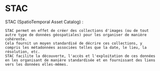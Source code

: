 # STAC
STAC (SpatioTemporal Asset Catalog) :

    STAC permet en effet de créer des collections d'images (ou de tout autre type de données géospatiales) pour les organiser de manière cohérente.
    Cela fournit un moyen standardisé de décrire ces collections, y compris les métadonnées associées telles que la date, le lieu, la résolution, etc.
    STAC facilite la découverte, l'accès et l'exploitation de ces données en les organisant de manière standardisée et en fournissant des liens vers les données elles-mêmes.
